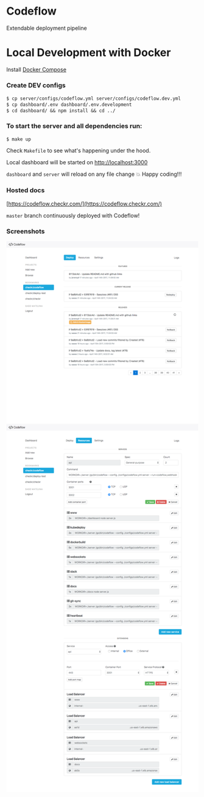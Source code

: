 # Codeflow

Extendable deployment pipeline

# Local Development with Docker
Install [Docker Compose](https://docs.docker.com/compose/install/)

### Create DEV configs
```
$ cp server/configs/codeflow.yml server/configs/codeflow.dev.yml
$ cp dashboard/.env dashboard/.env.development
$ cd dashboard/ && npm install && cd ../
```

### To start the server and all dependencies run:
```
$ make up
```

Check `Makefile` to see what's happening under the hood.

Local dashboard will be started on [http://localhost:3000](http://localhost:3000)

`dashboard` and `server` will reload on any file change :boom: Happy coding!!!

### Hosted docs
[https://codeflow.checkr.com/](https://codeflow.checkr.com/)

`master` branch continuously deployed with Codeflow!

### Screenshots
![](/docs/images/codeflow1.png)
![](/docs/images/codeflow2.png)

